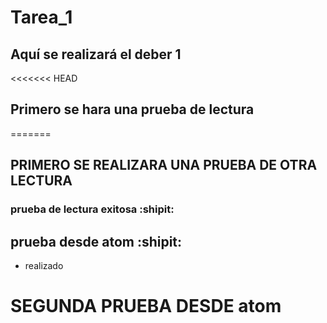 # Tarea_1
## Aquí se realizará el deber 1
<<<<<<< HEAD
## Primero se hara una prueba de lectura
=======
## PRIMERO SE REALIZARA UNA PRUEBA DE OTRA LECTURA
### prueba de lectura exitosa :shipit:
## prueba desde atom :shipit:
- realizado

# SEGUNDA PRUEBA DESDE atom

